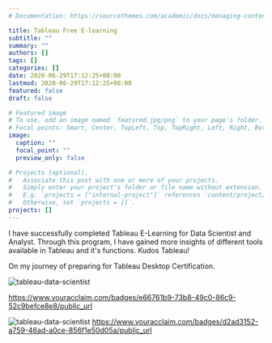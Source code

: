 ```yaml
---
# Documentation: https://sourcethemes.com/academic/docs/managing-content/

title: Tableau Free E-learning
subtitle: ""
summary: ""
authors: []
tags: []
categories: []
date: 2020-06-29T17:12:25+08:00
lastmod: 2020-06-29T17:12:25+08:00
featured: false
draft: false

# Featured image
# To use, add an image named `featured.jpg/png` to your page's folder.
# Focal points: Smart, Center, TopLeft, Top, TopRight, Left, Right, BottomLeft, Bottom, BottomRight.
image:
  caption: ""
  focal_point: ""
  preview_only: false

# Projects (optional).
#   Associate this post with one or more of your projects.
#   Simply enter your project's folder or file name without extension.
#   E.g. `projects = ["internal-project"]` references `content/project/deep-learning/index.md`.
#   Otherwise, set `projects = []`.
projects: []
---
```


I have successfully completed Tableau E-Learning for Data Scientist and Analyst. Through this program, I have gained more insights of different tools available in Tableau and it's functions. Kudos Tableau!

On my journey of preparing for Tableau Desktop Certification. 



![tableau-data-scientist](/post/29june/tableau-data-scientist.png)

https://www.youracclaim.com/badges/e66761b9-73b8-49c0-86c9-52c9befce8e8/public_url

![tableau-data-scientist](/post/29june/tableau-analyst.png)
https://www.youracclaim.com/badges/d2ad3152-a759-46ad-a0ce-856f1e50d05a/public_url